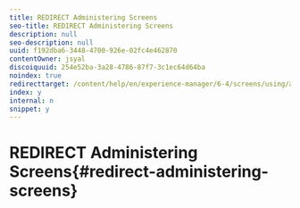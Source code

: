 ```yaml
---
title: REDIRECT Administering Screens
seo-title: REDIRECT Administering Screens
description: null
seo-description: null
uuid: f192dba6-3448-4700-926e-02fc4e462870
contentOwner: jsyal
discoiquuid: 254e52ba-3a28-4786-87f7-3c1ec64d64ba
noindex: true
redirecttarget: /content/help/en/experience-manager/6-4/screens/using/administering-screens
index: y
internal: n
snippet: y
---
```


# REDIRECT Administering Screens{#redirect-administering-screens}

